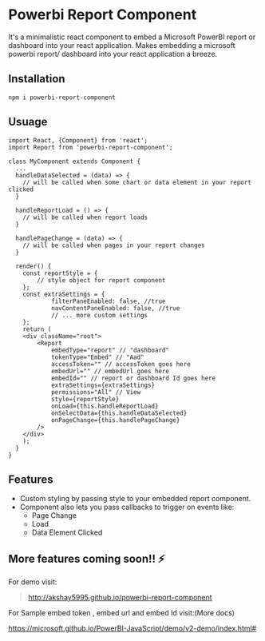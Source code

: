 # Powerbi Report Component

It's a minimalistic react component to embed a Microsoft PowerBI report or dashboard into your react application.
Makes embedding a microsoft powerbi report/ dashboard  into your react application a breeze.

## Installation

```npm i powerbi-report-component```

## Usuage

``` 
import React, {Component} from 'react';
import Report from 'powerbi-report-component';

class MyComponent extends Component {
  ...
  handleDataSelected = (data) => {
    // will be called when some chart or data element in your report clicked
  }

  handleReportLoad = () => {
    // will be called when report loads
  }

  handlePageChange = (data) => {
    // will be called when pages in your report changes
  }

  render() {
    const reportStyle = {
        // style object for report component
    };
    const extraSettings = {
            filterPaneEnabled: false, //true
            navContentPaneEnabled: false, //true
            // ... more custom settings
    };
    return (
    <div className="root">
        <Report 
            embedType="report" // "dashboard"
            tokenType="Embed" // "Aad"
            accessToken="" // accessToken goes here
            embedUrl="" // embedUrl goes here
            embedId="" // report or dashboard Id goes here
            extraSettings={extraSettings}
            permissions="All" // View
            style={reportStyle}
            onLoad={this.handleReportLoad}
            onSelectData={this.handleDataSelected}
            onPageChange={this.handlePageChange}
        />
    </div>
    );
  }
}

  ```



## Features

- Custom styling by passing style to your embedded report component.
- Component also lets you pass callbacks to trigger on events like:
    - Page Change   
    - Load
    - Data Element Clicked

## More features coming soon!! :zap:

For demo visit: 
> http://akshay5995.github.io/powerbi-report-component

For Sample embed token , embed url and embed Id visit:(More docs)

https://microsoft.github.io/PowerBI-JavaScript/demo/v2-demo/index.html#

